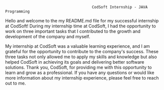                                            CodSoft Internship - JAVA Programming

Hello and welcome to the my README.md file for my successful internship at CodSoft! During my internship time at CodSoft, I had the opportunity to work on three important tasks that I contributed to the growth and development of the company and myself.

My internship at CodSoft was a valuable learning experience, and I am grateful for the opportunity to contribute to the company's success. These three tasks not only allowed me to apply my skills and knowledge but also helped CodSoft in achieving its goals and delivering better software solutions.
Thank you, CodSoft, for providing me with this opportunity to learn and grow as a professional.
If you have any questions or would like more information about my internship experience, please feel free to reach out to me.
